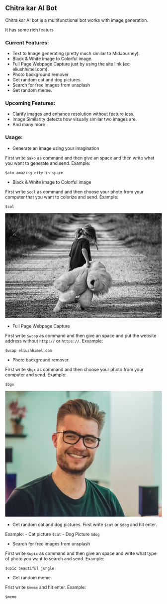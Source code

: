 ## Chitra kar AI Bot
Chitra kar AI bot is a multifunctional bot works with image generation.

It has some rich featurs

### Current Features:
- Text to Image generating (pretty much similar to MidJourney).
- Black & White image to Colorful image.
- Full Page Webpage Capture just by using the site link (ex: eliushhimel.com).
- Photo background remover
- Get random cat and dog pictures.
- Search for free images from unsplash
- Get random meme.

### Upcoming Features:
- Clarify images and enhance resolution without feature loss.
- Image Similarity detects how visually similar two images are.
- And many more

### Usage:

- Generate an image using your imagination

First write `$ako` as command and then give an space and then write what you want to generate and send.
Example:

```
$ako amazing city in space
```
- Black & White image to Colorful image

First write `$col` as command and then choose your photo from your computer that you want to colorize and send.
Example:

```
$col
```

![Baby with a Teddy black and white picture](images/baby-with-teddy.jpg)

- Full Page Webpage Capture

First write `$wcap` as command and then give an space and put the website address without `http://` or `https://`.
Exxample:

```
$wcap eliushhimel.com
```

- Photo background remover.

First write `$bgx` as command and then choose your photo from your computer and send.
Example:

```
$bgx
```

![a man smiling picture](images/man-photo.jpg)

- Get random cat and dog pictures.
First write `$cat` or  `$dog` and hit enter.

Example:
    - Cat picture
    ```
    $cat
    ```
    - Dog Picture
    ```
    $dog
    ```

- Search for free images from unsplash

First write `$upic` as command and then give an space and write what type of photo you want to search and send.
Example:

```
$upic beautiful jungle
```

- Get random meme.

Frist write `$meme` and hit enter.
Example:

```
$meme
```